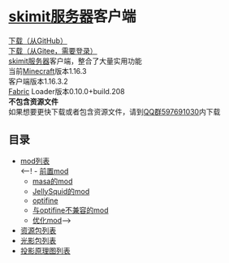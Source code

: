# [skimit服务器](http://skimit.cn/)客户端
[下载（从GitHub）](https://github.com/skimitmc/client/archive/master.zip)  
[下载（从Gitee，需要登录）](https://gitee.com/skimit/client/repository/archive/master.zip)  
[skimit服务器](http://skimit.cn/)客户端，整合了大量实用功能  
当前[Minecraft](https://www.minecraft.net/)版本1.16.3  
客户端版本1.16.3.2  
[Fabric](https://fabricmc.net/) Loader版本0.10.0+build.208  
**不包含资源文件**  
如果想要更快下载或者包含资源文件，请到[QQ群597691030](https://jq.qq.com/?_wv=1027&k=5GAlEKg)内下载
## 目录
- [mod列表](https://github.com/skimitmc/client/tree/master/.minecraft/mods)  
<--!  - [前置mod](#前置mod)
  - [masa的mod](#masa的mod)
  - [JellySquid的mod](#JellySquid的mod)
  - [optifine](#optifine（默认关闭）)
  - [与optifine不兼容的mod](#与optifine不兼容的mod)
  - [优化mod](#优化mod)-->
- [资源包列表](https://github.com/skimitmc/client/tree/master/.minecraft/resourcepacks)
- [光影包列表](https://github.com/skimitmc/client/tree/master/.minecraft/shaderpacks)
- [投影原理图列表](https://github.com/skimitmc/client/tree/master/.minecraft/schematics)